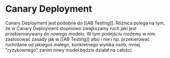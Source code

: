 # Canary Deployment

Canary Deployment jest podobne do [[AB Testing]]. Różnica polega na tym, że w Canary Deployment stopniowo zwiększamy ruch jaki jest przekierowywany do nowego modelu. W tym podejściu możemy w nim zastosować zasady jak w [[AB Testing]] albo i nie i np. przekierować ruch/dane od jakiegoś małego, konkretnego wynika osób, mniej "ryzykownego" zanim nowy model będzie działał na całości.